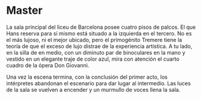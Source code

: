 # Master

La sala principal del liceu de Barcelona posee cuatro pisos de palcos. El que Hans reserva para sí mismo está situado a la izquierda en el tercero. No es el más lujoso, ni el mejor ubicado, pero el primogénito Tremere tiene la teoría de que el exceso de lujo distrae de la experiencia artística. A tu lado, en la silla de en medio, con un diminuto par de binoculares en la mano y vestido en un elegante traje de color azul, mira con atención el cuarto cuadro de la ópera Don Giovanni.

Una vez la escena termina, con la conclusión del primer acto, los intérpretes abandonan el escenario para dar lugar al intermedio. Las luces de la sala se vuelven a encender y un murmullo de voces llena la sala. 
